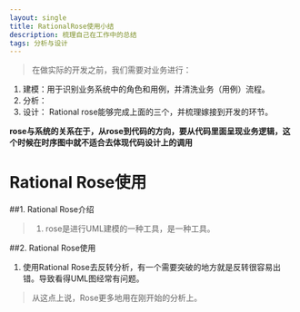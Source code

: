 ```yaml
---
layout: single
title: RationalRose使用小结 
description: 梳理自己在工作中的总结 
tags: 分析与设计
---
```


> 在做实际的开发之前，我们需要对业务进行：
1. 建模：用于识别业务系统中的角色和用例，并清洗业务（用例）流程。
2. 分析：
3. 设计：
Rational rose能够完成上面的三个，并梳理嫁接到开发的环节。

**rose与系统的关系在于，从rose到代码的方向，要从代码里面呈现业务逻辑，这个时候在时序图中就不适合去体现代码设计上的调用**

# Rational Rose使用 
##1. Rational Rose介绍
>1. rose是进行UML建模的一种工具，是一种工具。

##2. Rational Rose使用
1. 使用Rational Rose去反转分析，有一个需要突破的地方就是反转很容易出错。导致看得UML图经常有问题。
>从这点上说，Rose更多地用在刚开始的分析上。

